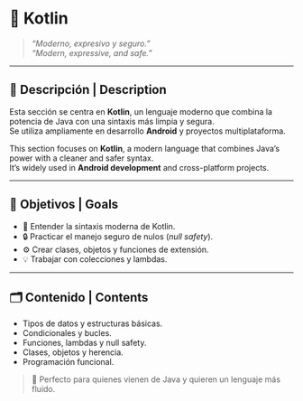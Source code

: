 # 🧩 Kotlin

> _“Moderno, expresivo y seguro.”_  
> _“Modern, expressive, and safe.”_

---

## 🧩 Descripción | Description

Esta sección se centra en **Kotlin**, un lenguaje moderno que combina la potencia de Java con una sintaxis más limpia y segura.  
Se utiliza ampliamente en desarrollo **Android** y proyectos multiplataforma.

This section focuses on **Kotlin**, a modern language that combines Java’s power with a cleaner and safer syntax.  
It’s widely used in **Android development** and cross-platform projects.

---

## 🎯 Objetivos | Goals

- 🧱 Entender la sintaxis moderna de Kotlin.  
- 🔒 Practicar el manejo seguro de nulos (*null safety*).  
- ⚙️ Crear clases, objetos y funciones de extensión.  
- 💡 Trabajar con colecciones y lambdas.

---

## 🗂️ Contenido | Contents

- Tipos de datos y estructuras básicas.  
- Condicionales y bucles.  
- Funciones, lambdas y null safety.  
- Clases, objetos y herencia.  
- Programación funcional.  

> 🧠 Perfecto para quienes vienen de Java y quieren un lenguaje más fluido.
